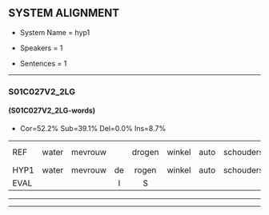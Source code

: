 
## SYSTEM ALIGNMENT

- System Name = hyp1

- Speakers = 1

- Sentences = 1

---

### S01C027V2_2LG

#### (S01C027V2_2LG-words)

- Cor=52.2%	Sub=39.1%	Del=0.0%	Ins=8.7%

|  |  |  |  |  |  |  |  |  |  |  |  |  |  |  |  |  |  |  |  |  |  |  |  |  |  |  |  |  |  |  |  |  |  |  |  |  |  |  |  |  |  |  |  |  |  |  |
|:--- |:---:|:---:|:---:|:---:|:---:|:---:|:---:|:---:|:---:|:---:|:---:|:---:|:---:|:---:|:---:|:---:|:---:|:---:|:---:|:---:|:---:|:---:|:---:|:---:|:---:|:---:|:---:|:---:|:---:|:---:|:---:|:---:|:---:|:---:|:---:|:---:|:---:|:---:|:---:|:---:|:---:|:---:|:---:|:---:|:---:|:---:|
| REF | water | mevrouw |  | drogen | winkel | auto | schouders | verhaal | koning | moeilijk | * | speelplaats | drinken | hoofdpijn | regen | vliegtuig | stoppen | opnieuw |  |  | gooien | sneeuwen | moeder | * | liedje | potlood | fietsbel | vinger | dichtbij*(dichterbij) | meisje |  | chauffeur | muziek | waarom | scheuren | lawaai | zwemmen | vuurwerk | appel | cola | kussen | eerste | circus | kleuren | voetbal | vlinder |
| HYP1 | water | mevrouw | de | rogen | winkel | auto | schouders | verhaal | koning | moeilijk | s | speelplat | drinken | hoofdpijn | reren | vliegtuig | stoppen | opnieuw | goo | jar | nee | wel | moeda | li | litja | potloot | fietsspel | vinger | dichterbij | meisje | gaf | uh | muziek | waarom | scheren | lawaai | velen | vuurwerk | apul | kola | kussen | eerste | vercus | kleuren | voetbal | vlinder |
| EVAL |  |  | I | S |  |  |  |  |  |  | S | S |  |  | S |  |  |  | I | I | S | S | S | S | S | S | S |  | S |  | I | S |  |  | S |  | S |  | S | S |  |  | S |  |  |  |
---

---
